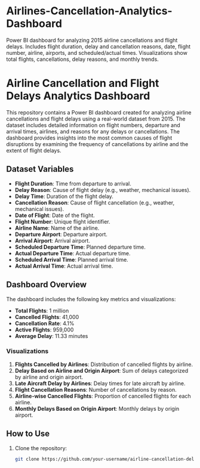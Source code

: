 # Airlines-Cancellation-Analytics-Dashboard
Power BI dashboard for analyzing 2015 airline cancellations and flight delays. Includes flight duration, delay and cancellation reasons, date, flight number, airline, airports, and scheduled/actual times. Visualizations show total flights, cancellations, delay reasons, and monthly trends.

# Airline Cancellation and Flight Delays Analytics Dashboard

This repository contains a Power BI dashboard created for analyzing airline cancellations and flight delays using a real-world dataset from 2015. The dataset includes detailed information on flight numbers, departure and arrival times, airlines, and reasons for any delays or cancellations. The dashboard provides insights into the most common causes of flight disruptions by examining the frequency of cancellations by airline and the extent of flight delays.

## Dataset Variables

- **Flight Duration**: Time from departure to arrival.
- **Delay Reason**: Cause of flight delay (e.g., weather, mechanical issues).
- **Delay Time**: Duration of the flight delay.
- **Cancellation Reason**: Cause of flight cancellation (e.g., weather, mechanical issues).
- **Date of Flight**: Date of the flight.
- **Flight Number**: Unique flight identifier.
- **Airline Name**: Name of the airline.
- **Departure Airport**: Departure airport.
- **Arrival Airport**: Arrival airport.
- **Scheduled Departure Time**: Planned departure time.
- **Actual Departure Time**: Actual departure time.
- **Scheduled Arrival Time**: Planned arrival time.
- **Actual Arrival Time**: Actual arrival time.

## Dashboard Overview

The dashboard includes the following key metrics and visualizations:
- **Total Flights**: 1 million
- **Cancelled Flights**: 41,000
- **Cancellation Rate**: 4.1%
- **Active Flights**: 959,000
- **Average Delay**: 11.33 minutes

### Visualizations
1. **Flights Cancelled by Airlines**: Distribution of cancelled flights by airline.
2. **Delay Based on Airline and Origin Airport**: Sum of delays categorized by airline and origin airport.
3. **Late Aircraft Delay by Airlines**: Delay times for late aircraft by airline.
4. **Flight Cancellation Reasons**: Number of cancellations by reason.
5. **Airline-wise Cancelled Flights**: Proportion of cancelled flights for each airline.
6. **Monthly Delays Based on Origin Airport**: Monthly delays by origin airport.

## How to Use

1. Clone the repository:
   ```bash
   git clone https://github.com/your-username/airline-cancellation-delays-dashboard.git
